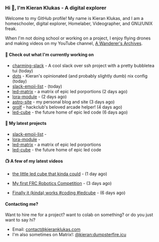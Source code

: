 ### Hi 👋, I'm Kieran Klukas - A digital explorer 

Welcome to my GitHub profile! My name is Kieran Klukas, and I am a homeschooler, digital explorer, Homelaber, Videographer, and GNU/UNIX freak.

When I'm not doing school or working on a project, I enjoy flying drones and making videos on my YouTube channel, [A Wanderer's Archives](https://youtube.com/@wanderer.archives).

#### 👷 Check out what I'm currently working on

- [charming-slack](https://github.com/kcoderhtml/charming-slack) - A cool slack over ssh project with a pretty bubbletea tui (today)
- [dots](https://github.com/kcoderhtml/dots) - Kieran's opinionated (and probably slightly dumb) nix config (today)
- [slack-emoji-list](https://github.com/kcoderhtml/slack-emoji-list) -  (today)
- [led-matrix](https://github.com/kcoderhtml/led-matrix) - a matrix of epic led porportions (2 days ago)
- [lora-module](https://github.com/kcoderhtml/lora-module) -  (2 days ago)
- [astro-site](https://github.com/kcoderhtml/astro-site) - my personal blog and site (3 days ago)
- [grolf](https://github.com/kcoderhtml/grolf) - hackclub's beloved arcade helper! (4 days ago)
- [led-cube](https://github.com/kcoderhtml/led-cube) - the future home of epic led code (6 days ago)

#### 🌱 My latest projects

- [slack-emoji-list](https://github.com/kcoderhtml/slack-emoji-list) - 
- [lora-module](https://github.com/kcoderhtml/lora-module) - 
- [led-matrix](https://github.com/kcoderhtml/led-matrix) - a matrix of epic led porportions
- [led-cube](https://github.com/kcoderhtml/led-cube) - the future home of epic led code

#### 📺 A few of my latest videos

- [the little led cube that kinda could](https://www.youtube.com/watch?v=um7v7Y04vGw) - (1 day ago)

- [My first FRC Robotics Competition](https://www.youtube.com/watch?v=w_o2-eqkbCk) - (3 days ago)

- [Finally it (kinda) works #coding #ledcube](https://www.youtube.com/watch?v=Mfk6LF0zwZg) - (6 days ago)



#### Contacting me?

Want to hire me for a project? want to colab on something? or do you just want to say hi?

- Email: [contact@kieranklukas.com](mailto:contact@kieranklukas.com)
- I'm also sometimes on Matrix!: [@kieran:dumpsterfire.icu](https://matrix.to/#/@kieran.matrix.dumpsterfire.icu)
